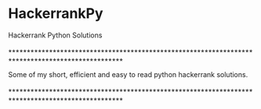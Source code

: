 # HackerrankPy
Hackerrank Python Solutions

⭒⭒⭒⭒⭒⭒⭒⭒⭒⭒⭒⭒⭒⭒⭒⭒⭒⭒⭒⭒⭒⭒⭒⭒⭒⭒⭒⭒⭒⭒⭒⭒⭒⭒⭒⭒⭒⭒⭒⭒⭒⭒⭒⭒⭒⭒⭒⭒⭒⭒⭒⭒⭒⭒⭒⭒⭒⭒⭒⭒⭒⭒⭒⭒⭒⭒⭒⭒⭒⭒⭒⭒⭒⭒⭒⭒⭒⭒⭒⭒⭒⭒⭒⭒⭒⭒⭒⭒⭒⭒⭒⭒⭒⭒⭒⭒⭒

Some of my short, efficient and easy to read python hackerrank solutions.

⭒⭒⭒⭒⭒⭒⭒⭒⭒⭒⭒⭒⭒⭒⭒⭒⭒⭒⭒⭒⭒⭒⭒⭒⭒⭒⭒⭒⭒⭒⭒⭒⭒⭒⭒⭒⭒⭒⭒⭒⭒⭒⭒⭒⭒⭒⭒⭒⭒⭒⭒⭒⭒⭒⭒⭒⭒⭒⭒⭒⭒⭒⭒⭒⭒⭒⭒⭒⭒⭒⭒⭒⭒⭒⭒⭒⭒⭒⭒⭒⭒⭒⭒⭒⭒⭒⭒⭒⭒⭒⭒⭒⭒⭒⭒⭒⭒
